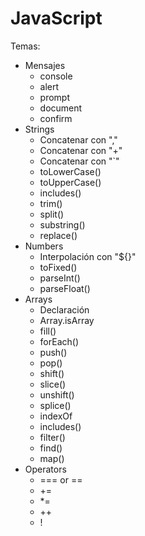 # JavaScript

Temas:
  * Mensajes
    * console
    * alert
    * prompt
    * document
    * confirm
  * Strings
    * Concatenar con ","
    * Concatenar con "+"
    * Concatenar con "`"
    * toLowerCase()
    * toUpperCase()
    * includes()
    * trim()
    * split()
    * substring()
    * replace()
  * Numbers
    * Interpolación con "${}"
    * toFixed()
    * parseInt()
    * parseFloat()
  * Arrays
    * Declaración
    * Array.isArray
    * fill()
    * forEach()
    * push()
    * pop()
    * shift()
    * slice()
    * unshift()
    * splice()
    * indexOf
    * includes()
    * filter()
    * find()
    * map()
  * Operators
    * === or ==
    * +=
    * *=
    * ++
    * !

